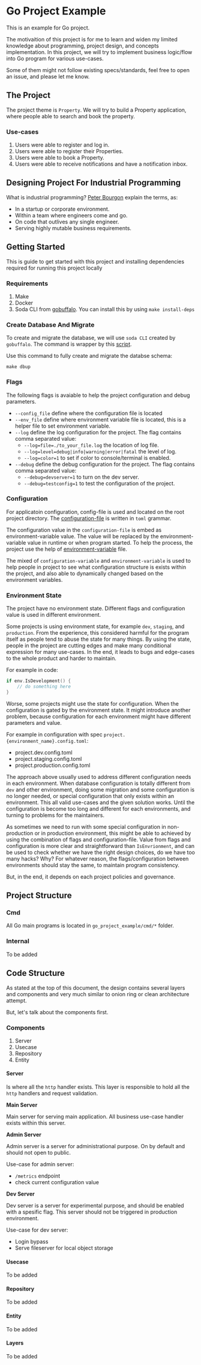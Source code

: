 # Go Project Example

This is an example for Go project.

The motivaition of this project is for me to learn and widen my limited knowledge about programming, project design, and concepts implementation. In this project, we will try to implement business logic/flow into Go program for various use-cases.

Some of them might not follow existing specs/standards, feel free to open an issue, and please let me know.

## The Project

The project theme is `Property`. We will try to build a Property application, where people able to search and book the property.

### Use-cases

1. Users were able to register and log in.
2. Users were able to register their Properties.
3. Users were able to book a Property.
4. Users were able to receive notifications and have a notification inbox.

## Designing Project For Industrial Programming

What is industrial programming? [Peter Bourgon](https://peter.bourgon.org/go-for-industrial-programming/) explain the terms, as:

- In a startup or corporate environment.
- Within a team where engineers come and go.
- On code that outlives any single engineer.
- Serving highly mutable business requirements.

## Getting Started

This is guide to get started with this project and installing dependencies required for running this project locally

### Requirements

1. Make
2. Docker
3. Soda CLI from [gobuffalo](https://gobuffalo.io/en/docs/db/toolbox). You can install this by using `make install-deps`

### Create Database And Migrate

To create and migrate the database, we will use `soda CLI` created by `gobuffalo`. The command is wrapper by this [script](/database/setup.sh).

Use this command to fully create and migrate the databse schema:

`make dbup`

### Flags

The following flags is avaiable to help the project configuration and debug parameters.

- `--config_file` define where the configuration file is located
- `--env_file` define where environment variable file is located, this is a helper file to set environment variable.
- `--log` define the log configuration for the project. The flag contains comma separated value:
    - `--log=file=./to_your_file.log` the location of log file.
    - `--log=level=debug|info|warning|error|fatal` the level of log.
    - `--log=color=1` to set if color to console/terminal is enabled.
- `--debug` define the debug configuration for the project. The flag contains comma separated value:
    - `--debug=devserver=1` to turn on the dev server.
    - `--debug=testconfig=1` to test the configuration of the project.

### Configuration

For applicatoin configuration, config-file is used and located on the root project directory. The [configuration-file](./project.config.toml) is written in `toml` grammar.

The configuration value in the `configuration-file` is embed as environment-variable value. The value will be replaced by the environment-variable value in runtime or when program started. To help the process, the project use the help of [environment-variable](./project.env.toml) file.

The mixed of `configuration-variable` and `environment-variable` is used to help people in project to see what configuration structure is exists within the project, and also able to dynamically changed based on the environment variables.

### Environment State

The project have no environment state. Different flags and configuration value is used in different environment.

Some projects is using environment state, for example `dev`, `staging`, and `production`. From the experience, this considered harmful for the program itself as people tend to abuse the state for many things. By using the state, people in the project are cutting edges and make many conditional expression for many use-cases. In the end, it leads to bugs and edge-cases to the whole product and harder to maintain.

For example in code:

```go
if env.IsDevelopment() {
    // do something here
}
```

Worse, some projects might use the state for configuration. When the configuration is gated by the environment state. It might introduce another problem, because configuration for each environment might have different parameters and value.

For example in configuration with spec `project.{environment_name}.config.toml`:

- project.dev.config.toml
- project.staging.config.toml
- project.production.config.toml

The approach above usually used to address different configuration needs in each environment. When database configuration is totally different from `dev` and other environment, doing some migration and some configuration is no longer needed, or special configuration that only exists within an environment. This all valid use-cases and the given solution works. Until the configuration is become too long and different for each environments, and turning to problems for the maintainers.

As sometimes we need to run with some special configuration in non-production or in production environment, this might be able to achieved by using the combination of flags and configuration-file. Value from flags and configuration is more clear and straightforward than `IsEnvrionment`, and can be used to check whether we have the right design choices, do we have too many hacks? Why? For whatever reason, the flags/configuration between environments should stay the same, to maintain program consistency.

But, in the end, it depends on each project policies and governance.

## Project Structure

### Cmd

All Go main programs is located in `go_project_example/cmd/*` folder.

### Internal

To be added

## Code Structure

As stated at the top of this document, the design contains several layers and components and very much similar to onion ring or clean architecture attempt.

But, let's talk about the components first.

### Components

1. Server
2. Usecase
3. Repository
4. Entity

#### Server

Is where all the `http` handler exists. This layer is responsible to hold all the `http` handlers and request validation.

**Main Server**

Main server for serving main application. All business use-case handler exists within this server.

**Admin Server**

Admin server is a server for administrational purpose. On by default and should not open to public.

Use-case for admin server:

- `/metrics` endpoint
- check current configuration value

**Dev Server**

Dev server is a server for experimental purpose, and should be enabled with a spesific flag. This server should not be triggered in production environment.

Use-case for dev server:

- Login bypass
- Serve fileserver for local object storage

#### Usecase

To be added

#### Repository

To be added

#### Entity

To be added

#### Layers

To be added
